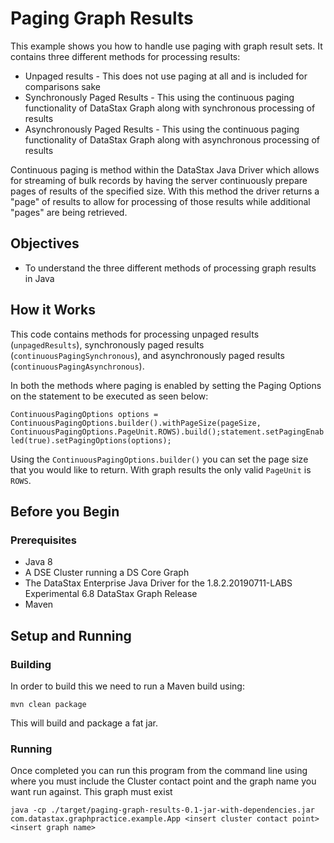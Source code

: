 # Paging Graph Results
This example shows you how to handle use paging with graph result sets.  It contains three different methods for processing results:
* Unpaged results - This does not use paging at all and is included for comparisons sake
* Synchronously Paged Results - This using the continuous paging functionality of DataStax Graph along with synchronous processing of results
* Asynchronously Paged Results -  This using the continuous paging functionality of DataStax Graph along with asynchronous processing of results

Continuous paging is method within the DataStax Java Driver which allows for streaming of bulk records by having the server continuously prepare pages of results of the specified size.  With this method the driver returns a "page" of results to allow for processing of those results while additional "pages" are being retrieved.

## Objectives
* To understand the three different methods of processing graph results in Java

## How it Works

This code contains methods for processing unpaged results (`unpagedResults`), synchronously paged results (`continuousPagingSynchronous`), and asynchronously paged results (`continuousPagingAsynchronous`).

In both the methods where paging is enabled by setting the Paging Options on the statement to be executed as seen below:

```ContinuousPagingOptions options = ContinuousPagingOptions.builder().withPageSize(pageSize, ContinuousPagingOptions.PageUnit.ROWS).build();statement.setPagingEnabled(true).setPagingOptions(options);```

Using the `ContinuousPagingOptions.builder()` you can set the page size that you would like to return.  With graph results the only valid `PageUnit` is `ROWS`.

## Before you Begin

### Prerequisites
* Java 8
* A DSE Cluster running a DS Core Graph 	
* The DataStax Enterprise Java Driver for the 1.8.2.20190711-LABS Experimental 6.8 DataStax Graph Release
* Maven

## Setup and Running

### Building

In order to build this we need to run a Maven build using:

```mvn clean package```

This will build and package a fat jar.  

### Running
Once completed you can run this program from the command line using where you must include the Cluster contact point and the graph name you want run against.  This graph must exist
```
java -cp ./target/paging-graph-results-0.1-jar-with-dependencies.jar com.datastax.graphpractice.example.App <insert cluster contact point> <insert graph name>
```


 
